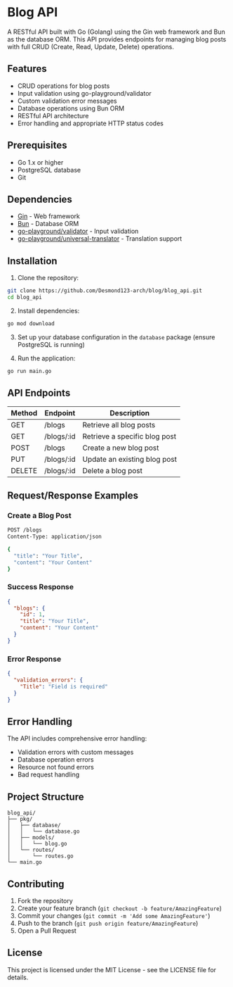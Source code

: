 # Blog API

A RESTful API built with Go (Golang) using the Gin web framework and Bun as the database ORM. This API provides endpoints for managing blog posts with full CRUD (Create, Read, Update, Delete) operations.

## Features

- CRUD operations for blog posts
- Input validation using go-playground/validator
- Custom validation error messages
- Database operations using Bun ORM
- RESTful API architecture
- Error handling and appropriate HTTP status codes

## Prerequisites

- Go 1.x or higher
- PostgreSQL database
- Git

## Dependencies

- [Gin](https://github.com/gin-gonic/gin) - Web framework
- [Bun](https://bun.uptrace.dev/) - Database ORM
- [go-playground/validator](https://github.com/go-playground/validator) - Input validation
- [go-playground/universal-translator](https://github.com/go-playground/universal-translator) - Translation support

## Installation

1. Clone the repository:
```bash
git clone https://github.com/Desmond123-arch/blog/blog_api.git
cd blog_api
```

2. Install dependencies:
```bash
go mod download
```

3. Set up your database configuration in the `database` package (ensure PostgreSQL is running)

4. Run the application:
```bash
go run main.go
```

## API Endpoints

| Method | Endpoint | Description |
|--------|----------|-------------|
| GET    | /blogs   | Retrieve all blog posts |
| GET    | /blogs/:id | Retrieve a specific blog post |
| POST   | /blogs   | Create a new blog post |
| PUT    | /blogs/:id | Update an existing blog post |
| DELETE | /blogs/:id | Delete a blog post |

## Request/Response Examples

### Create a Blog Post
```bash
POST /blogs
Content-Type: application/json

{
  "title": "Your Title",
  "content": "Your Content"
}
```

### Success Response
```json
{
  "blogs": {
    "id": 1,
    "title": "Your Title",
    "content": "Your Content"
  }
}
```

### Error Response
```json
{
  "validation_errors": {
    "Title": "Field is required"
  }
}
```

## Error Handling

The API includes comprehensive error handling:
- Validation errors with custom messages
- Database operation errors
- Resource not found errors
- Bad request handling

## Project Structure

```
blog_api/
├── pkg/
│   ├── database/
│   │   └── database.go
│   ├── models/
│   │   └── blog.go
│   └── routes/
│       └── routes.go
└── main.go
```

## Contributing

1. Fork the repository
2. Create your feature branch (`git checkout -b feature/AmazingFeature`)
3. Commit your changes (`git commit -m 'Add some AmazingFeature'`)
4. Push to the branch (`git push origin feature/AmazingFeature`)
5. Open a Pull Request

## License

This project is licensed under the MIT License - see the LICENSE file for details.